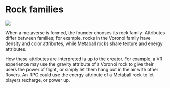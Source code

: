 # Rock families

![](https://lh3.googleusercontent.com/YyOlr0MWH6kiYLQqaonUlu1JsY07gzszXhwORoqu6\_8dkG2R\_36GlSWl-n8LrYaOvspeXQbwx00ad2ajWKVDySj1--HUSqTBo88Io8xaK7CGTCystI4kCwZW\_\_lRzYld0M-1NHV-)



When a metaverse is formed, the founder chooses its rock family. Attributes differ between families; for example, rocks in the Voronoi family have density and color attributes, while Metaball rocks share texture and energy attributes.

How these attributes are interpreted is up to the creator. For example, a VR experience may use the gravity attribute of a Voronoi rock to give their users the power of flight, or simply let them hang out in the air with other Rovers. An RPG could use the energy attribute of a Metaball rock to let players recharge, or power up.
